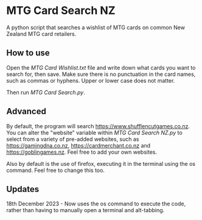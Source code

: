 # MTG Card Search NZ
A python script that searches a wishlist of MTG cards on common New Zealand MTG card retailers.

## How to use
Open the _MTG Card Wishlist.txt_ file and write down what cards you want to search for, then save. Make sure there is no punctuation in the card names, such as commas or hyphens. Upper or lower case does not matter.

Then run _MTG Card Search.py_.

## Advanced
By default, the program will search https://www.shufflencutgames.co.nz. You can alter the "website" variable within _MTG Card Search NZ.py_ to select from a variety of pre-added websites, such as https://gamingdna.co.nz, https://cardmerchant.co.nz and https://goblingames.nz. Feel free to add your own websites.

Also by default is the use of firefox, executing it in the terminal using the os command. Feel free to change this too.

## Updates
18th December 2023 - Now uses the os command to execute the code, rather than having to manually open a terminal and alt-tabbing.
